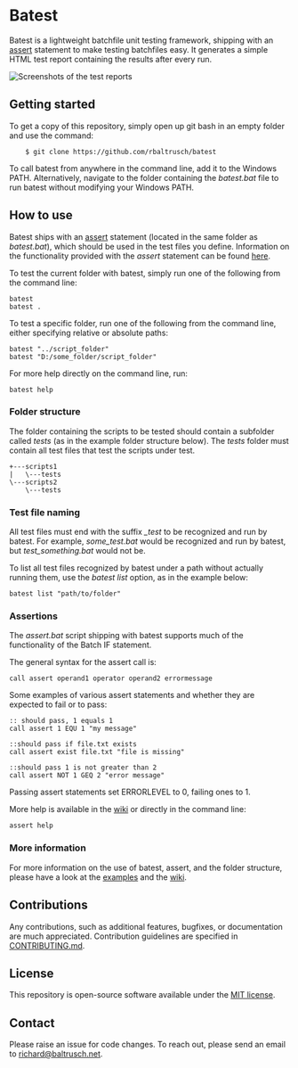 # Batest

Batest is a lightweight batchfile unit testing framework, shipping with an [assert](https://github.com/rbaltrusch/batest/tree/master/README.md/#assertions) statement to make testing batchfiles easy. It generates a simple HTML test report containing the results after every run.

![Screenshots of the test reports](https://github.com/rbaltrusch/batest/tree/master/batest/media/screenshot.png?raw=true)

## Getting started

To get a copy of this repository, simply open up git bash in an empty folder and use the command:

		$ git clone https://github.com/rbaltrusch/batest

To call batest from anywhere in the command line, add it to the Windows PATH. Alternatively, navigate to the folder containing the *batest.bat* file to run batest without modifying your Windows PATH.

## How to use

Batest ships with an [assert](https://github.com/rbaltrusch/batest/tree/master/README.md/#assertions) statement (located in the same folder as *batest.bat*), which should be used in the test files you define. Information on the functionality provided with the *assert* statement can be found [here](https://github.com/rbaltrusch/batest/wiki/assert).

To test the current folder with batest, simply run one of the following from the command line:
```batch
batest
batest .
```

To test a specific folder, run one of the following from the command line, either specifying relative or absolute paths:
```batch
batest "../script_folder"
batest "D:/some_folder/script_folder"
```

For more help directly on the command line, run:
```
batest help
```

### Folder structure

The folder containing the scripts to be tested should contain a subfolder called *tests* (as in the example folder structure below).
The *tests* folder must contain all test files that test the scripts under test.

```
+---scripts1
|   \---tests
\---scripts2
    \---tests
```

### Test file naming

All test files must end with the suffix *_test* to be recognized and run by batest.
For example, *some_test.bat* would be recognized and run by batest, but *test_something.bat* would not be.

To list all test files recognized by batest under a path without actually running them, use the *batest list* option, as in the example below:
```batch
batest list "path/to/folder"
```

### Assertions

The *assert.bat* script shipping with batest supports much of the functionality of the Batch IF statement.

The general syntax for the assert call is:

```batch
call assert operand1 operator operand2 errormessage
```

Some examples of various assert statements and whether they are expected to fail or to pass:

```batch
:: should pass, 1 equals 1
call assert 1 EQU 1 "my message"

::should pass if file.txt exists
call assert exist file.txt "file is missing"

::should pass 1 is not greater than 2
call assert NOT 1 GEQ 2 "error message"
```

Passing assert statements set ERRORLEVEL to 0, failing ones to 1.

More help is available in the [wiki](https://github.com/rbaltrusch/batest/wiki/assert) or directly in the command line:

	assert help


### More information

For more information on the use of batest, assert, and the folder structure, please have a look at the [examples](https://github.com/rbaltrusch/batest/tree/master/examples) and the [wiki](https://github.com/rbaltrusch/batest/wiki).

## Contributions

Any contributions, such as additional features, bugfixes, or documentation are much appreciated. Contribution guidelines are specified in [CONTRIBUTING.md](https://github.com/rbaltrusch/batest/blob/master/CONTRIBUTING.md).

## License

This repository is open-source software available under the [MIT license](https://github.com/rbaltrusch/batest/blob/master/LICENSE).

## Contact

Please raise an issue for code changes. To reach out, please send an email to richard@baltrusch.net.
